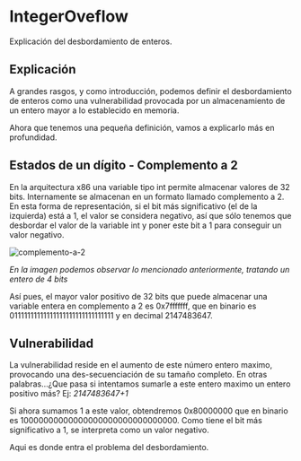 # IntegerOveflow
Explicación del desbordamiento de enteros.

## Explicación

A grandes rasgos, y como introducción, podemos definir el desbordamiento de enteros como una vulnerabilidad provocada por un almacenamiento de un entero mayor a lo establecido en memoria.

Ahora que tenemos una pequeña definición, vamos a explicarlo más en profundidad.

## Estados de un dígito - Complemento a 2

En la arquitectura x86 una variable tipo int permite almacenar valores de 32 bits. Internamente se almacenan en un formato llamado complemento a 2. En esta forma de representación, si el bit más significativo (el de la izquierda) está a 1, el valor se considera negativo, así que sólo tenemos que desbordar el valor de la variable int y poner este bit a 1 para conseguir un valor negativo.

![complemento-a-2](https://user-images.githubusercontent.com/87484792/192157249-370fe2bf-5131-4569-9fc9-0df0d9403805.png)

*En la imagen podemos observar lo mencionado anteriormente, tratando un entero de 4 bits*


Así pues, el mayor valor positivo de 32 bits que puede almacenar una variable entera en complemento a 2 es 0x7fffffff, que en binario es 01111111111111111111111111111111 y en decimal 2147483647.


## Vulnerabilidad

La vulnerabilidad reside en el aumento de este número entero maximo, provocando una des-secuenciación de su tamaño completo.
En otras palabras...¿Que pasa si intentamos sumarle a este entero maximo un entero positivo más?  Ej: *2147483647+1*

Si ahora sumamos 1 a este valor, obtendremos 0x80000000 que en binario es 10000000000000000000000000000000. Como tiene el bit más significativo a 1, se interpreta como un valor negativo.

Aqui es donde entra el problema del desbordamiento. 


